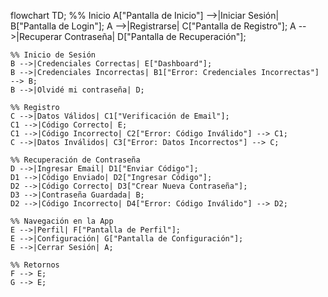 flowchart TD;
    %% Inicio
    A["Pantalla de Inicio"] -->|Iniciar Sesión| B["Pantalla de Login"];
    A -->|Registrarse| C["Pantalla de Registro"];
    A -->|Recuperar Contraseña| D["Pantalla de Recuperación"];

    %% Inicio de Sesión
    B -->|Credenciales Correctas| E["Dashboard"];
    B -->|Credenciales Incorrectas| B1["Error: Credenciales Incorrectas"] --> B;
    B -->|Olvidé mi contraseña| D;

    %% Registro
    C -->|Datos Válidos| C1["Verificación de Email"];
    C1 -->|Código Correcto| E;
    C1 -->|Código Incorrecto| C2["Error: Código Inválido"] --> C1;
    C -->|Datos Inválidos| C3["Error: Datos Incorrectos"] --> C;

    %% Recuperación de Contraseña
    D -->|Ingresar Email| D1["Enviar Código"];
    D1 -->|Código Enviado| D2["Ingresar Código"];
    D2 -->|Código Correcto| D3["Crear Nueva Contraseña"];
    D3 -->|Contraseña Guardada| B;
    D2 -->|Código Incorrecto| D4["Error: Código Inválido"] --> D2;

    %% Navegación en la App
    E -->|Perfil| F["Pantalla de Perfil"];
    E -->|Configuración| G["Pantalla de Configuración"];
    E -->|Cerrar Sesión| A;

    %% Retornos
    F --> E;
    G --> E;
